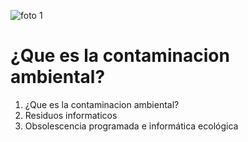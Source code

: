 ![foto 1](https://www.eadic.com/wp-content/uploads/2017/04/Foto17.jpg)
# ¿Que es la contaminacion ambiental?

1. ¿Que es la contaminacion ambiental?
2. Residuos informaticos
3. Obsolescencia programada e informática ecológica 
